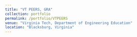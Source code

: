```yaml
---
title: "VT PEERS, GRA"
collection: portfolio
permalink: /portfolio/VTPEERS
venue: "Virginia Tech, Department of Engineering Education"
location: "Blacksburg, Virginia"
---
```

